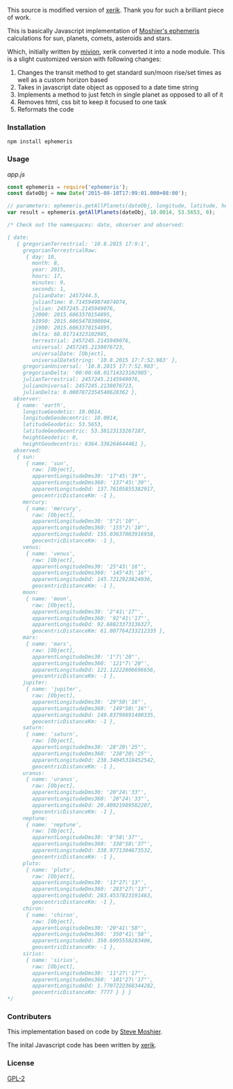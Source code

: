 This source is modified version of [xerik](https://www.npmjs.com/package/ephemeris-moshier). Thank you for such a brilliant piece of work.

This is basically Javascript implementation of [Moshier's ephemeris](http://www.moshier.net) calculations for sun, planets, comets, asteroids and stars.

Which, initially written by [mivion](https://github.com/mivion/ephemeris), xerik converted it into a node module. This is a slight customized version with following changes:

1. Changes the transit method to get standard sun/moon rise/set times as well as a custom horizon based
1. Takes in javascript date object as opposed to a date time string
1. Implements a method to just fetch in single planet as opposed to all of it
1. Removes html, css bit to keep it focused to one task
1. Reformats the code

### Installation

`npm install ephemeris`

### Usage

*app.js*
```javascript
const ephemeris = require('ephemeris');
const dateObj = new Date('2015-08-10T17:09:01.000+08:00');

// parameters: ephemeris.getAllPlanets(dateObj, longitude, latitude, height);
var result = ephemeris.getAllPlanets(dateObj, 10.0014, 53.5653, 0);

/* Check out the namespaces: date, observer and observed:

{ date:
   { gregorianTerrestrial: '10.8.2015 17:9:1',
     gregorianTerrestrialRaw:
      { day: 10,
        month: 8,
        year: 2015,
        hours: 17,
        minutes: 9,
        seconds: 1,
        julianDate: 2457244.5,
        julianTime: 0.7145949074074074,
        julian: 2457245.2145949076,
        j2000: 2015.6063370154895,
        b1950: 2015.6065478300004,
        j1900: 2015.6063370154895,
        delta: 68.01714323102905,
        terrestrial: 2457245.2145949076,
        universal: 2457245.2138076723,
        universalDate: [Object],
        universalDateString: '10.8.2015 17:7:52.983' },
     gregorianUniversal: '10.8.2015 17:7:52.983',
     gregorianDelta: '00:00:68.01714323102905',
     julianTerrestrial: 2457245.2145949076,
     julianUniversal: 2457245.2138076723,
     julianDelta: 0.0007872354540628362 },
  observer:
   { name: 'earth',
     longitueGeodetic: 10.0014,
     longitudeGeodecentric: 10.0014,
     latitudeGeodetic: 53.5653,
     latitudeGeodecentric: 53.38123133267187,
     heightGeodetic: 0,
     heightGeodecentric: 6364.336264644461 },
  observed:
   { sun:
      { name: 'sun',
        raw: [Object],
        apparentLongitudeDms30: '17°45\'39"',
        apparentLongitudeDms360: '137°45\'39"',
        apparentLongitudeDd: 137.76105855382917,
        geocentricDistanceKm: -1 },
     mercury:
      { name: 'mercury',
        raw: [Object],
        apparentLongitudeDms30: '5°2\'10"',
        apparentLongitudeDms360: '155°2\'10"',
        apparentLongitudeDd: 155.03637003916958,
        geocentricDistanceKm: -1 },
     venus:
      { name: 'venus',
        raw: [Object],
        apparentLongitudeDms30: '25°43\'16"',
        apparentLongitudeDms360: '145°43\'16"',
        apparentLongitudeDd: 145.7212923824036,
        geocentricDistanceKm: -1 },
     moon:
      { name: 'moon',
        raw: [Object],
        apparentLongitudeDms30: '2°41\'17"',
        apparentLongitudeDms360: '92°41\'17"',
        apparentLongitudeDd: 92.68823373136327,
        geocentricDistanceKm: 61.007764233212335 },
     mars:
      { name: 'mars',
        raw: [Object],
        apparentLongitudeDms30: '1°7\'20"',
        apparentLongitudeDms360: '121°7\'20"',
        apparentLongitudeDd: 121.12222806696656,
        geocentricDistanceKm: -1 },
     jupiter:
      { name: 'jupiter',
        raw: [Object],
        apparentLongitudeDms30: '29°50\'16"',
        apparentLongitudeDms360: '149°50\'16"',
        apparentLongitudeDd: 149.83799891400335,
        geocentricDistanceKm: -1 },
     saturn:
      { name: 'saturn',
        raw: [Object],
        apparentLongitudeDms30: '28°20\'25"',
        apparentLongitudeDms360: '238°20\'25"',
        apparentLongitudeDd: 238.34045318452542,
        geocentricDistanceKm: -1 },
     uranus:
      { name: 'uranus',
        raw: [Object],
        apparentLongitudeDms30: '20°24\'33"',
        apparentLongitudeDms360: '20°24\'33"',
        apparentLongitudeDd: 20.40921989582207,
        geocentricDistanceKm: -1 },
     neptune:
      { name: 'neptune',
        raw: [Object],
        apparentLongitudeDms30: '8°58\'37"',
        apparentLongitudeDms360: '338°58\'37"',
        apparentLongitudeDd: 338.9771304673532,
        geocentricDistanceKm: -1 },
     pluto:
      { name: 'pluto',
        raw: [Object],
        apparentLongitudeDms30: '13°27\'13"',
        apparentLongitudeDms360: '283°27\'13"',
        apparentLongitudeDd: 283.4537823191463,
        geocentricDistanceKm: -1 },
     chiron:
      { name: 'chiron',
        raw: [Object],
        apparentLongitudeDms30: '20°41\'58"',
        apparentLongitudeDms360: '350°41\'58"',
        apparentLongitudeDd: 350.6995558283406,
        geocentricDistanceKm: -1 },
     sirius:
      { name: 'sirius',
        raw: [Object],
        apparentLongitudeDms30: '11°27\'17"',
        apparentLongitudeDms360: '101°27\'17"',
        apparentLongitudeDd: 1.7707222368344282,
        geocentricDistanceKm: 7777 } } }
*/
```

### Contributers

This implementation based on code by [Steve Moshier](http://www.moshier.net).

The inital Javascript code has been written by [xerik](https://github.com/xErik/ephemeris-moshier).


### License

[GPL-2](http://www.gnu.org/licenses/gpl-2.0.html)

